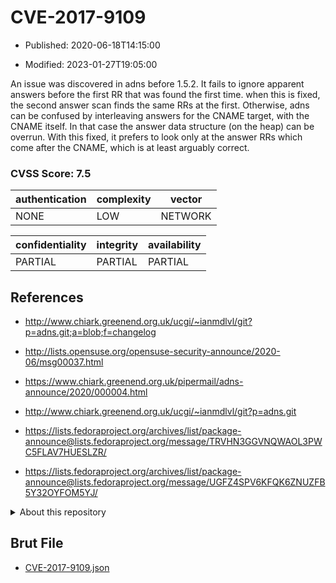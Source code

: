 # CVE-2017-9109

- Published: 2020-06-18T14:15:00

- Modified: 2023-01-27T19:05:00

An issue was discovered in adns before 1.5.2. It fails to ignore apparent answers before the first RR that was found the first time. when this is fixed, the second answer scan finds the same RRs at the first. Otherwise, adns can be confused by interleaving answers for the CNAME target, with the CNAME itself. In that case the answer data structure (on the heap) can be overrun. With this fixed, it prefers to look only at the answer RRs which come after the CNAME, which is at least arguably correct.

### CVSS Score: **7.5**

| authentication | complexity | vector |
| --- | --- | --- |
| NONE | LOW | NETWORK |

| confidentiality | integrity | availability |
| --- | --- | --- |
| PARTIAL | PARTIAL | PARTIAL |

## References

* http://www.chiark.greenend.org.uk/ucgi/~ianmdlvl/git?p=adns.git;a=blob;f=changelog

* http://lists.opensuse.org/opensuse-security-announce/2020-06/msg00037.html

* https://www.chiark.greenend.org.uk/pipermail/adns-announce/2020/000004.html

* http://www.chiark.greenend.org.uk/ucgi/~ianmdlvl/git?p=adns.git

* https://lists.fedoraproject.org/archives/list/package-announce@lists.fedoraproject.org/message/TRVHN3GGVNQWAOL3PWC5FLAV7HUESLZR/

* https://lists.fedoraproject.org/archives/list/package-announce@lists.fedoraproject.org/message/UGFZ4SPV6KFQK6ZNUZFB5Y32OYFOM5YJ/

<details>
<summary>About this repository</summary> 

  This repository is part of the project [Live Hack CVE](https://github.com/Live-Hack-CVE). Main website can be found [www.live-hack.org](https://www.live-hack.org) 
  
  Made by [Sn0wAlice](https://github.com/Sn0wAlice) for the people that care about security and need to have a feed of the latest CVEs. Hope you enjoy it, don't forget to star the repo and follow me on [Twitter](https://twitter.com/Sn0wAlice) and [Github](https://github.com/Sn0wAlice). And that is my [personnal website](https://www.alice-snow.me/)

  - [Home Page](https://github.com/Live-Hack-CVE)
  - [Framework](https://github.com/Live-Hack-CVE/cve-framework)
  - [CVE database](https://github.com/Live-Hack-CVE/full_database)
  - [Changelog](https://github.com/Live-Hack-CVE/Changelog)
</details>

## Brut File

* [CVE-2017-9109.json](https://raw.githubusercontent.com/Live-Hack-CVE/full_database/main/cves/2017/CVE-2017-9109.json)

